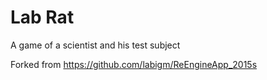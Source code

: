 # Lab Rat

A game of a scientist and his test subject

Forked from https://github.com/labigm/ReEngineApp_2015s
